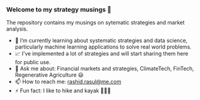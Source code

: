 ### Welcome to my strategy musings 👋

The repository contains my musings on sytematic strategies and market analysis.

- 🔭 I’m currently learning about systematic strategies and data science, particularly machine learning applications to solve real world problems.
- 📈 I've implemented a lot of strategies and will start sharing them here for public use.
- 💬 Ask me about: Financial markets and strategies, ClimateTech, FinTech, Regenerative Agriculture 😃
- 📫 How to reach me: rashid.rasul@me.com
- ⚡ Fun fact: I like to hike and kayak 🚣🏽‍♀
